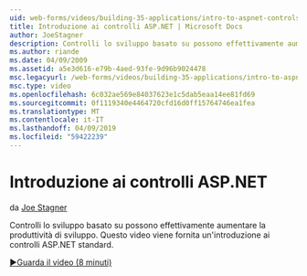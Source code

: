 ```yaml
---
uid: web-forms/videos/building-35-applications/intro-to-aspnet-controls
title: Introduzione ai controlli ASP.NET | Microsoft Docs
author: JoeStagner
description: Controlli lo sviluppo basato su possono effettivamente aumentare la produttività di sviluppo. Questo video viene fornita un'introduzione ai controlli ASP.NET standard.
ms.author: riande
ms.date: 04/09/2009
ms.assetid: a5e3d616-e79b-4aed-93fe-9d96b9024478
msc.legacyurl: /web-forms/videos/building-35-applications/intro-to-aspnet-controls
msc.type: video
ms.openlocfilehash: 6c032ae569e84037623e1c5dab5eaa14ee81fd69
ms.sourcegitcommit: 0f1119340e4464720cfd16d0ff15764746ea1fea
ms.translationtype: MT
ms.contentlocale: it-IT
ms.lasthandoff: 04/09/2019
ms.locfileid: "59422239"
---
```

# <a name="intro-to-aspnet-controls"></a>Introduzione ai controlli ASP.NET

da [Joe Stagner](https://github.com/JoeStagner)

Controlli lo sviluppo basato su possono effettivamente aumentare la produttività di sviluppo. Questo video viene fornita un'introduzione ai controlli ASP.NET standard.

[&#9654;Guarda il video (8 minuti)](https://channel9.msdn.com/Blogs/ASP-NET-Site-Videos/intro-to-aspnet-controls)

